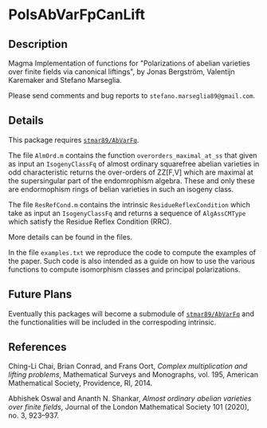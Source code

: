 # PolsAbVarFpCanLift

Description
--

Magma Implementation of functions for "Polarizations of abelian varieties over finite fields via canonical liftings", by Jonas Bergström, Valentijn Karemaker and Stefano Marseglia.

Please send comments and bug reports to `stefano.marseglia89@gmail.com`.

Details
--
This package requires [`stmar89/AbVarFq`](https://github.com/stmar89/AbVarFq).

The file `AlmOrd.m` contains the function `overorders_maximal_at_ss` that given as input an `IsogenyClassFq` of almost ordinary squarefree abelian varieties in odd characteristic returns the over-orders of ZZ[F,V] which are maximal at the supersingular part of the endomrophism algebra. These and only these are endormophism rings of belian varieties in such an isogeny class.

The file `ResRefCond.m` contains the intrinsic `ResidueReflexCondition` which take as input an `IsogenyClassFq` and returns a sequence of `AlgAssCMType` which satisfy the Residue Reflex Condition (RRC).

More details can be found in the files.

In the file `examples.txt` we reproduce the code to compute the examples of the paper. Such code is also intended as a guide on how to use the various functions to compute isomorphism classes and principal polarizations.

Future Plans
--
Eventually this packages will become a submodule of [`stmar89/AbVarFq`](https://github.com/stmar89/AbVarFq) and the functionalities will be included in the correspoding intrinsic.

References
--

Ching-Li Chai, Brian Conrad, and Frans Oort,
*Complex multiplication and lifting problems*,
Mathematical Surveys and Monographs, vol. 195, American Mathematical Society, Providence, RI, 2014.

Abhishek Oswal and Ananth N. Shankar,
*Almost ordinary abelian varieties over finite fields*,
Journal of the London Mathematical Society 101 (2020), no. 3, 923–937.


